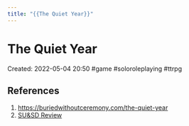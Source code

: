 ```yaml
---
title: "{{The Quiet Year}}"
---
```

# The Quiet Year

Created: 2022-05-04 20:50
#game #soloroleplaying #ttrpg 


## References
1. https://buriedwithoutceremony.com/the-quiet-year
2. [SU&SD Review](https://www.youtube.com/watch?v=YqhE2CmaC_o)

